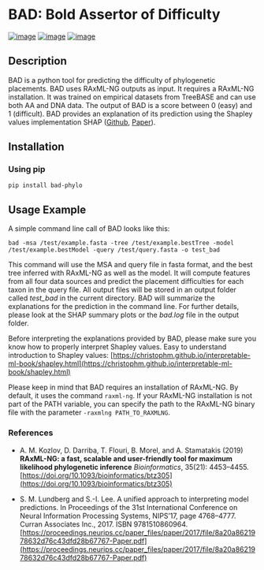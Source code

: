# BAD: Bold Assertor of Difficulty
[![image](https://img.shields.io/pypi/v/bad-phylo.svg)](https://pypi.python.org/pypi/bad-phylo)
[![image](https://img.shields.io/conda/vn/conda-forge/bad-phylo.svg)](https://anaconda.org/conda-forge/bad-phylo)
[![image](https://img.shields.io/badge/License-GPL3-yellow.svg)](https://opensource.org/licenses/GPL-3-0)

## Description

BAD is a python tool for predicting the difficulty of phylogenetic placements. BAD uses RAxML-NG outputs as input. It requires a RAxML-NG installation.
It was trained on empirical datasets from TreeBASE and can use both AA and DNA data. The output of BAD is a score between 0 (easy) and 1 (difficult). 
BAD provides an explanation of its prediction using the Shapley values implementation SHAP ([Github](https://github.com/shap/shap), [Paper](https://proceedings.neurips.cc/paper_files/paper/2017/file/8a20a8621978632d76c43dfd28b67767-Paper.pdf)).


## Installation
### Using pip
```
pip install bad-phylo
```
## Usage Example
A simple command line call of BAD looks like this:
```
bad -msa /test/example.fasta -tree /test/example.bestTree -model /test/example.bestModel -query /test/query.fasta -o test_bad 
```
This command will use the MSA and query file in fasta format, and the best tree inferred with RAxML-NG as well as the model.
It will compute features from all four data sources and predict the placement difficulties for each taxon in the query file.
All output files will be stored in an output folder called *test_bad* in the current directory. 
BAD will summarize the explanations for the prediction in the command line. For further details, please look at the SHAP summary plots or the *bad.log* file in the output folder.

Before interpreting the explanations provided by BAD, please make sure you know how to properly interpret Shapley values.
Easy to understand introduction to Shapley values: [https://christophm.github.io/interpretable-ml-book/shapley.html](https://christophm.github.io/interpretable-ml-book/shapley.html)

Please keep in mind that BAD requires an installation of RAxML-NG. By default, it uses the command ```raxml-ng```. 
If your RAxML-NG installation is not part of the PATH variable, you can specify the path to the RAxML-NG binary file with the parameter ```-raxmlng PATH_TO_RAXMLNG```.
### References
* A. M. Kozlov, D. Darriba, T. Flouri, B. Morel, and A. Stamatakis (2019) 
**RAxML-NG: a fast, scalable and user-friendly tool for maximum likelihood phylogenetic inference** 
*Bioinformatics*, 35(21): 4453–4455. 
[https://doi.org/10.1093/bioinformatics/btz305](https://doi.org/10.1093/bioinformatics/btz305)

* S. M. Lundberg and S.-I. Lee. A unified approach to interpreting model predictions. In
Proceedings of the 31st International Conference on Neural Information Processing Systems,
NIPS’17, page 4768–4777. Curran Associates Inc., 2017. ISBN 9781510860964. [https://proceedings.neurips.cc/paper_files/paper/2017/file/8a20a8621978632d76c43dfd28b67767-Paper.pdf](https://proceedings.neurips.cc/paper_files/paper/2017/file/8a20a8621978632d76c43dfd28b67767-Paper.pdf)
